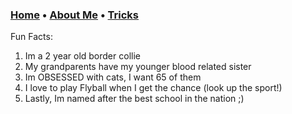 ### [Home](README.md) • [About Me](Aboutme.md) • [Tricks](Tricks.md)
Fun Facts:
1. Im a 2 year old border collie
2. My grandparents have my younger blood related sister
3. Im OBSESSED with cats, I want 65 of them
4. I love to play Flyball when I get the chance (look up the sport!)
5. Lastly, Im named after the best school in the nation ;)
